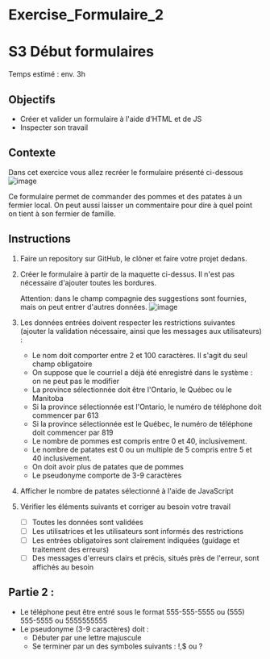 # Exercise_Formulaire_2

# S3 Début formulaires
Temps estimé : env. 3h

## Objectifs
- Créer et valider un formulaire à l'aide d'HTML et de JS
- Inspecter son travail

## Contexte
Dans cet exercice vous allez recréer le formulaire présenté ci-dessous
![image](https://user-images.githubusercontent.com/7990942/151484192-a94029f2-be24-4ef0-b51c-8545d4dda198.png)

Ce formulaire permet de commander des pommes et des patates à un fermier local.
On peut aussi laisser un commentaire pour dire à quel point on tient à son fermier de famille.

## Instructions
1. Faire un repository sur GitHub, le clôner et faire votre projet dedans.
2. Créer le formulaire à partir de la maquette ci-dessus. Il n'est pas nécessaire d'ajouter toutes les bordures.

    Attention: dans le champ compagnie des suggestions sont fournies, mais on peut entrer d'autres données.
    ![image](https://user-images.githubusercontent.com/7990942/151485066-79c0d755-2bd1-43a6-84b6-8c558b142702.png)

3. Les données entrées doivent respecter les restrictions suivantes (ajouter la validation nécessaire, ainsi que les messages aux utilisateurs) :
    - Le nom doit comporter entre 2 et 100 caractères. Il s'agit du seul champ obligatoire
    - On suppose que le courriel a déjà été enregistré dans le système : on ne peut pas le modifier
    - La province sélectionnée doit être l'Ontario, le Québec ou le Manitoba
    - Si la province sélectionnée est l'Ontario, le numéro de téléphone doit commencer par 613
    - Si la province sélectionnée est le Québec, le numéro de téléphone doit commencer par 819
    - Le nombre de pommes est compris entre 0 et 40, inclusivement.
    - Le nombre de patates est 0 ou un multiple de 5 compris entre 5 et 40 inclusivement.
    - On doit avoir plus de patates que de pommes
    - Le pseudonyme comporte de 3-9 caractères
  
5. Afficher le nombre de patates sélectionné à l'aide de JavaScript
6. Vérifier les éléments suivants et corriger au besoin votre travail

    - [ ] Toutes les données sont validées
    - [ ] Les utilisatrices et les utilisateurs sont informés des restrictions
    - [ ] Les entrées obligatoires sont clairement indiquées (guidage et traitement des erreurs)
    - [ ] Des messages d'erreurs clairs et précis, situés près de l'erreur, sont affichés au besoin

## Partie 2 :
- Le téléphone peut être entré sous le format 555-555-5555 ou (555) 555-5555 ou 5555555555
- Le pseudonyme (3-9 caractères) doit :
   - Débuter par une lettre majuscule
   - Se terminer par un des symboles suivants : !,$ ou ? 

